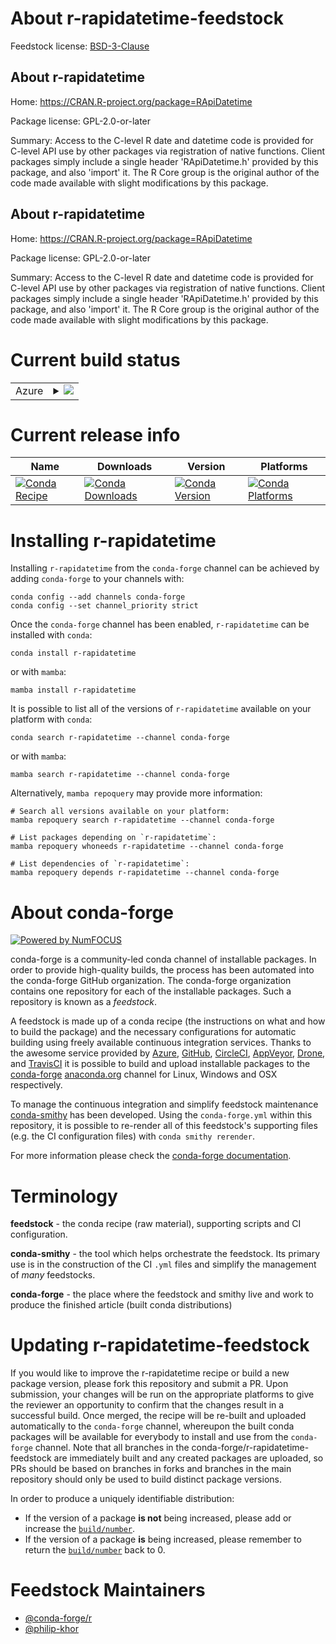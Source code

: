 About r-rapidatetime-feedstock
==============================

Feedstock license: [BSD-3-Clause](https://github.com/conda-forge/r-rapidatetime-feedstock/blob/main/LICENSE.txt)


About r-rapidatetime
--------------------

Home: https://CRAN.R-project.org/package=RApiDatetime

Package license: GPL-2.0-or-later

Summary: Access to the C-level R date and datetime code is provided for C-level API use by other packages via registration of native functions. Client packages simply include a single header 'RApiDatetime.h' provided by this package, and also 'import' it.  The R Core group is the original author of the code made available with slight modifications by this package. 

About r-rapidatetime
--------------------

Home: https://CRAN.R-project.org/package=RApiDatetime

Package license: GPL-2.0-or-later

Summary: Access to the C-level R date and datetime code is provided for C-level API use by other packages via registration of native functions. Client packages simply include a single header 'RApiDatetime.h' provided by this package, and also 'import' it.  The R Core group is the original author of the code made available with slight modifications by this package. 

Current build status
====================


<table>
    
  <tr>
    <td>Azure</td>
    <td>
      <details>
        <summary>
          <a href="https://dev.azure.com/conda-forge/feedstock-builds/_build/latest?definitionId=3468&branchName=main">
            <img src="https://dev.azure.com/conda-forge/feedstock-builds/_apis/build/status/r-rapidatetime-feedstock?branchName=main">
          </a>
        </summary>
        <table>
          <thead><tr><th>Variant</th><th>Status</th></tr></thead>
          <tbody><tr>
              <td>linux_64_r_base4.4</td>
              <td>
                <a href="https://dev.azure.com/conda-forge/feedstock-builds/_build/latest?definitionId=3468&branchName=main">
                  <img src="https://dev.azure.com/conda-forge/feedstock-builds/_apis/build/status/r-rapidatetime-feedstock?branchName=main&jobName=linux&configuration=linux%20linux_64_r_base4.4" alt="variant">
                </a>
              </td>
            </tr><tr>
              <td>linux_64_r_base4.5</td>
              <td>
                <a href="https://dev.azure.com/conda-forge/feedstock-builds/_build/latest?definitionId=3468&branchName=main">
                  <img src="https://dev.azure.com/conda-forge/feedstock-builds/_apis/build/status/r-rapidatetime-feedstock?branchName=main&jobName=linux&configuration=linux%20linux_64_r_base4.5" alt="variant">
                </a>
              </td>
            </tr><tr>
              <td>osx_64_r_base4.4</td>
              <td>
                <a href="https://dev.azure.com/conda-forge/feedstock-builds/_build/latest?definitionId=3468&branchName=main">
                  <img src="https://dev.azure.com/conda-forge/feedstock-builds/_apis/build/status/r-rapidatetime-feedstock?branchName=main&jobName=osx&configuration=osx%20osx_64_r_base4.4" alt="variant">
                </a>
              </td>
            </tr><tr>
              <td>osx_64_r_base4.5</td>
              <td>
                <a href="https://dev.azure.com/conda-forge/feedstock-builds/_build/latest?definitionId=3468&branchName=main">
                  <img src="https://dev.azure.com/conda-forge/feedstock-builds/_apis/build/status/r-rapidatetime-feedstock?branchName=main&jobName=osx&configuration=osx%20osx_64_r_base4.5" alt="variant">
                </a>
              </td>
            </tr>
          </tbody>
        </table>
      </details>
    </td>
  </tr>
</table>

Current release info
====================

| Name | Downloads | Version | Platforms |
| --- | --- | --- | --- |
| [![Conda Recipe](https://img.shields.io/badge/recipe-r--rapidatetime-green.svg)](https://anaconda.org/conda-forge/r-rapidatetime) | [![Conda Downloads](https://img.shields.io/conda/dn/conda-forge/r-rapidatetime.svg)](https://anaconda.org/conda-forge/r-rapidatetime) | [![Conda Version](https://img.shields.io/conda/vn/conda-forge/r-rapidatetime.svg)](https://anaconda.org/conda-forge/r-rapidatetime) | [![Conda Platforms](https://img.shields.io/conda/pn/conda-forge/r-rapidatetime.svg)](https://anaconda.org/conda-forge/r-rapidatetime) |

Installing r-rapidatetime
=========================

Installing `r-rapidatetime` from the `conda-forge` channel can be achieved by adding `conda-forge` to your channels with:

```
conda config --add channels conda-forge
conda config --set channel_priority strict
```

Once the `conda-forge` channel has been enabled, `r-rapidatetime` can be installed with `conda`:

```
conda install r-rapidatetime
```

or with `mamba`:

```
mamba install r-rapidatetime
```

It is possible to list all of the versions of `r-rapidatetime` available on your platform with `conda`:

```
conda search r-rapidatetime --channel conda-forge
```

or with `mamba`:

```
mamba search r-rapidatetime --channel conda-forge
```

Alternatively, `mamba repoquery` may provide more information:

```
# Search all versions available on your platform:
mamba repoquery search r-rapidatetime --channel conda-forge

# List packages depending on `r-rapidatetime`:
mamba repoquery whoneeds r-rapidatetime --channel conda-forge

# List dependencies of `r-rapidatetime`:
mamba repoquery depends r-rapidatetime --channel conda-forge
```


About conda-forge
=================

[![Powered by
NumFOCUS](https://img.shields.io/badge/powered%20by-NumFOCUS-orange.svg?style=flat&colorA=E1523D&colorB=007D8A)](https://numfocus.org)

conda-forge is a community-led conda channel of installable packages.
In order to provide high-quality builds, the process has been automated into the
conda-forge GitHub organization. The conda-forge organization contains one repository
for each of the installable packages. Such a repository is known as a *feedstock*.

A feedstock is made up of a conda recipe (the instructions on what and how to build
the package) and the necessary configurations for automatic building using freely
available continuous integration services. Thanks to the awesome service provided by
[Azure](https://azure.microsoft.com/en-us/services/devops/), [GitHub](https://github.com/),
[CircleCI](https://circleci.com/), [AppVeyor](https://www.appveyor.com/),
[Drone](https://cloud.drone.io/welcome), and [TravisCI](https://travis-ci.com/)
it is possible to build and upload installable packages to the
[conda-forge](https://anaconda.org/conda-forge) [anaconda.org](https://anaconda.org/)
channel for Linux, Windows and OSX respectively.

To manage the continuous integration and simplify feedstock maintenance
[conda-smithy](https://github.com/conda-forge/conda-smithy) has been developed.
Using the ``conda-forge.yml`` within this repository, it is possible to re-render all of
this feedstock's supporting files (e.g. the CI configuration files) with ``conda smithy rerender``.

For more information please check the [conda-forge documentation](https://conda-forge.org/docs/).

Terminology
===========

**feedstock** - the conda recipe (raw material), supporting scripts and CI configuration.

**conda-smithy** - the tool which helps orchestrate the feedstock.
                   Its primary use is in the construction of the CI ``.yml`` files
                   and simplify the management of *many* feedstocks.

**conda-forge** - the place where the feedstock and smithy live and work to
                  produce the finished article (built conda distributions)


Updating r-rapidatetime-feedstock
=================================

If you would like to improve the r-rapidatetime recipe or build a new
package version, please fork this repository and submit a PR. Upon submission,
your changes will be run on the appropriate platforms to give the reviewer an
opportunity to confirm that the changes result in a successful build. Once
merged, the recipe will be re-built and uploaded automatically to the
`conda-forge` channel, whereupon the built conda packages will be available for
everybody to install and use from the `conda-forge` channel.
Note that all branches in the conda-forge/r-rapidatetime-feedstock are
immediately built and any created packages are uploaded, so PRs should be based
on branches in forks and branches in the main repository should only be used to
build distinct package versions.

In order to produce a uniquely identifiable distribution:
 * If the version of a package **is not** being increased, please add or increase
   the [``build/number``](https://docs.conda.io/projects/conda-build/en/latest/resources/define-metadata.html#build-number-and-string).
 * If the version of a package **is** being increased, please remember to return
   the [``build/number``](https://docs.conda.io/projects/conda-build/en/latest/resources/define-metadata.html#build-number-and-string)
   back to 0.

Feedstock Maintainers
=====================

* [@conda-forge/r](https://github.com/orgs/conda-forge/teams/r/)
* [@philip-khor](https://github.com/philip-khor/)

